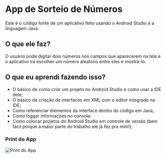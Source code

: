 # App de Sorteio de Números

Este é o código fonte de um aplicativo feito usando o Android Studio e a linguagem Java.

## O que ele faz?

O usuário pode digitar dois números nos campos que aparecerem na tela e o aplicativo irá escolher um número aleatório entre eles e mostrá-lo.

## O que eu aprendi fazendo isso?

- O básico de como criar um projeto no Android Studio e como usar a IDE dele;
- O básico de criação de interfaces em XML com o editor integrado na IDE;
- Como referenciar elementos da interface dentro do código em Java;
- Como loggar informações no console;
- Como colocar projetos do Android Studio em controle de versão (bem fácil porque a maior parte do trabalho ele já fez pra mim!);

### Print do App
![Print do App](https://i.imgur.com/tEgj8sw.png)
